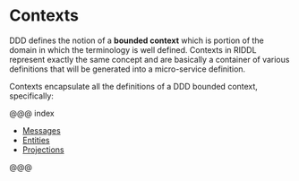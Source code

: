 # Contexts

DDD defines the notion of a **bounded context** which is portion of the domain
in which the terminology is well defined. Contexts in RIDDL represent exactly 
the same concept and are basically a container of various definitions that 
will be generated into a micro-service definition.

Contexts encapsulate all the definitions of a DDD bounded context, specifically:

@@@ index

* [Messages](messages.md)
* [Entities](entities.md)
* [Projections](projections.md)

@@@
